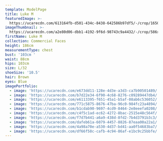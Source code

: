 ```yaml
---
template: ModelPage
title: Luke M
featuredImage: >-
  https://ucarecdn.com/613164fb-d501-434c-8438-642586b97df5/-/crop/1650x949/0,0/-/preview/
imageThumbnail: >-
  https://ucarecdn.com/a2e80d06-dbb1-4192-9f6d-98743c9a4432/-/crop/586x792/97,0/-/preview/
firstName: Luke M
collection: Commercial Faces
height: 186cm
measurementType: chest
bust: '103cm '
waist: 88cm
hips: 103cm
size: L/32
shoeSize: '10.5'
hair: Brown
eyes: Blue
imagePortfolio:
  - image: 'https://ucarecdn.com/e673dd11-128e-4d3e-a3d3-ca7b90501489/'
  - image: 'https://ucarecdn.com/b7d22e34-6f90-4c68-8276-c09289447db4/'
  - image: 'https://ucarecdn.com/e6113395-f651-45a1-b5af-08ab6c536052/'
  - image: 'https://ucarecdn.com/771c5875-8676-47ba-96c0-984fc23a4894/'
  - image: 'https://ucarecdn.com/b1cdab90-9697-4cd9-8464-2e8eeefa0208/'
  - image: 'https://ucarecdn.com/c4f5c1ad-ec62-4272-8bac-2515e48c564f/'
  - image: 'https://ucarecdn.com/f7d7b441-a6a9-438d-8fd2-7b4d3791b3c3/'
  - image: 'https://ucarecdn.com/dafeb61a-6079-4457-8826-87eaa00a22a1/'
  - image: 'https://ucarecdn.com/4a98a70e-a530-4d37-bd41-aa0f54683ba7/'
  - image: 'https://ucarecdn.com/df66f58c-cafb-4c94-86af-e1bc9c25bbfe/'
---
```


